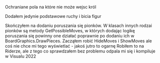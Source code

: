 Ochraniane pola na które nie może wejsc król

Dodałem jedynie podstawowe ruchy i bicia figur

Skończyłem na dodaniu poruszania się pionków. W klasach innych rodzai pionków są metody GetPossibleMoves, w których dodając logikę poruszania się powinny one działać poprawnie po dodaniu ich w BoardGraphics.DrawPieces.
Zacząłem robić HideMoves i ShowMoves ale coś nie chce mi tego wyświetlać - jakoś jutro to ogarnę
Robiłem to na Riderze, ale z tego co sprawdzałem bez problemu odpala mi się i kompiluje w Visualu 2022
